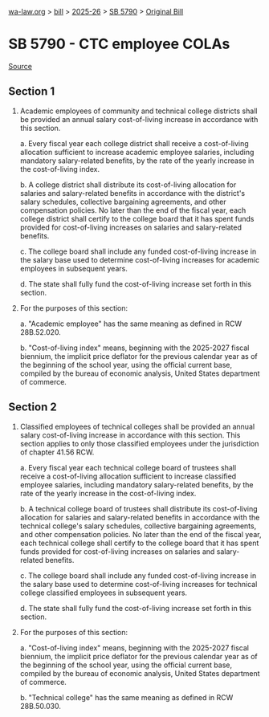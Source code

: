 [wa-law.org](/) > [bill](/bill/) > [2025-26](/bill/2025-26/) > [SB 5790](/bill/2025-26/sb/5790/) > [Original Bill](/bill/2025-26/sb/5790/1/)

# SB 5790 - CTC employee COLAs

[Source](http://lawfilesext.leg.wa.gov/biennium/2025-26/Pdf/Bills/Senate%20Bills/5790.pdf)

## Section 1
1. Academic employees of community and technical college districts shall be provided an annual salary cost-of-living increase in accordance with this section.

    a. Every fiscal year each college district shall receive a cost-of-living allocation sufficient to increase academic employee salaries, including mandatory salary-related benefits, by the rate of the yearly increase in the cost-of-living index.

    b. A college district shall distribute its cost-of-living allocation for salaries and salary-related benefits in accordance with the district's salary schedules, collective bargaining agreements, and other compensation policies. No later than the end of the fiscal year, each college district shall certify to the college board that it has spent funds provided for cost-of-living increases on salaries and salary-related benefits.

    c. The college board shall include any funded cost-of-living increase in the salary base used to determine cost-of-living increases for academic employees in subsequent years.

    d. The state shall fully fund the cost-of-living increase set forth in this section.

2. For the purposes of this section:

    a. "Academic employee" has the same meaning as defined in RCW 28B.52.020.

    b. "Cost-of-living index" means, beginning with the 2025-2027 fiscal biennium, the implicit price deflator for the previous calendar year as of the beginning of the school year, using the official current base, compiled by the bureau of economic analysis, United States department of commerce.

## Section 2
1. Classified employees of technical colleges shall be provided an annual salary cost-of-living increase in accordance with this section.  This section applies to only those classified employees under the jurisdiction of chapter 41.56 RCW.

    a. Every fiscal year each technical college board of trustees shall receive a cost-of-living allocation sufficient to increase classified employee salaries, including mandatory salary-related benefits, by the rate of the yearly increase in the cost-of-living index.

    b. A technical college board of trustees shall distribute its cost-of-living allocation for salaries and salary-related benefits in accordance with the technical college's salary schedules, collective bargaining agreements, and other compensation policies. No later than the end of the fiscal year, each technical college shall certify to the college board that it has spent funds provided for cost-of-living increases on salaries and salary-related benefits.

    c. The college board shall include any funded cost-of-living increase in the salary base used to determine cost-of-living increases for technical college classified employees in subsequent years.

    d. The state shall fully fund the cost-of-living increase set forth in this section.

2. For the purposes of this section:

    a. "Cost-of-living index" means, beginning with the 2025-2027 fiscal biennium, the implicit price deflator for the previous calendar year as of the beginning of the school year, using the official current base, compiled by the bureau of economic analysis, United States department of commerce.

    b. "Technical college" has the same meaning as defined in RCW 28B.50.030.
